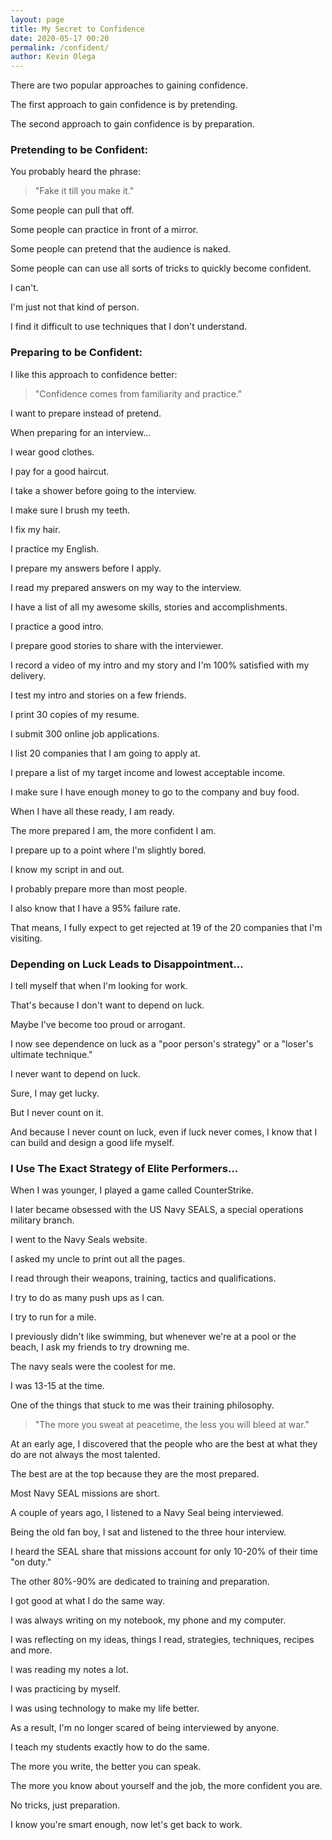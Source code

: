 ```yaml
--- 
layout: page
title: My Secret to Confidence
date: 2020-05-17 00:20
permalink: /confident/ 
author: Kevin Olega 
--- 
```

There are two popular approaches to gaining confidence. 

The first approach to gain confidence is by pretending.

The second approach to gain confidence is by preparation.

### Pretending to be Confident:

You probably heard the phrase:

> "Fake it till you make it."

Some people can pull that off.

Some people can practice in front of a mirror.

Some people can pretend that the audience is naked.

Some people can can use all sorts of tricks to quickly become confident.

I can't.

I'm just not that kind of person.

I find it difficult to use techniques that I don't understand.

### Preparing to be Confident:

I like this approach to confidence better:

> "Confidence comes from familiarity and practice."

I want to prepare instead of pretend.

When preparing for an interview...

I wear good clothes.

I pay for a good haircut.

I take a shower before going to the interview.

I make sure I brush my teeth.

I fix my hair.

I practice my English.

I prepare my answers before I apply.

I read my prepared answers on my way to the interview.

I have a list of all my awesome skills, stories and accomplishments.

I practice a good intro.

I prepare good stories to share with the interviewer.

I record a video of my intro and my story and I'm 100% satisfied with my delivery.

I test my intro and stories on a few friends.

I print 30 copies of my resume.

I submit 300 online job applications.

I list 20 companies that I am going to apply at.

I prepare a list of my target income and lowest acceptable income.

I make sure I have enough money to go to the company and buy food.

When I have all these ready, I am ready.

The more prepared I am, the more confident I am.

I prepare up to a point where I'm slightly bored.

I know my script in and out.

I probably prepare more than most people.

I also know that I have a 95% failure rate.

That means, I fully expect to get rejected at 19 of the 20 companies that I'm visiting.

### Depending on Luck Leads to Disappointment...

I tell myself that when I'm looking for work.

That's because I don't want to depend on luck.

Maybe I've become too proud or arrogant.

I now see dependence on luck as a "poor person's strategy" or a "loser's ultimate technique."

I never want to depend on luck.

Sure, I may get lucky.

But I never count on it.

And because I never count on luck, even if luck never comes, I know that I can build and design a good life myself.

### I Use The Exact Strategy of Elite Performers...

When I was younger, I played a game called CounterStrike.

I later became obsessed with the US Navy SEALS, a special operations military branch.

I went to the Navy Seals website.

I asked my uncle to print out all the pages.

I read through their weapons, training, tactics and qualifications.

I try to do as many push ups as I can. 

I try to run for a mile.

I previously didn't like swimming, but whenever we're at a pool or the beach, I ask my friends to try drowning me.

The navy seals were the coolest for me.

I was 13-15 at the time.

One of the things that stuck to me was their training philosophy.

> "The more you sweat at peacetime, the less you will bleed at war."

At an early age, I discovered that the people who are the best at what they do are not always the most talented.

The best are at the top because they are the most prepared.

Most Navy SEAL missions are short.

A couple of years ago, I listened to a Navy Seal being interviewed.

Being the old fan boy, I sat and listened to the three hour interview.

I heard the SEAL share that missions account for only 10-20% of their time "on duty." 

The other 80%-90% are dedicated to training and preparation.

I got good at what I do the same way.

I was always writing on my notebook, my phone and my computer.

I was reflecting on my ideas, things I read, strategies, techniques, recipes and more.

I was reading my notes a lot.

I was practicing by myself.

I was using technology to make my life better.

As a result, I'm no longer scared of being interviewed by anyone.

I teach my students exactly how to do the same.

The more you write, the better you can speak.

The more you know about yourself and the job, the more confident you are.

No tricks, just preparation.

I know you're smart enough, now let's get back to work.